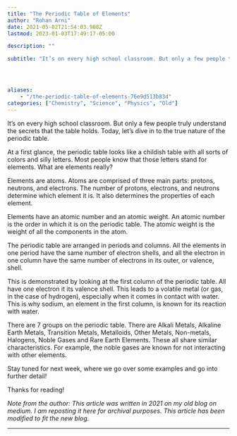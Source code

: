 ```yaml
---
title: "The Periodic Table of Elements"
author: "Rohan Arni"
date: 2021-05-02T21:54:03.988Z
lastmod: 2023-01-03T17:49:17-05:00

description: ""

subtitle: "It’s on every high school classroom. But only a few people truly understand the secrets that the table holds. Today, let’s dive in to the…"




aliases:
    - "/the-periodic-table-of-elements-76e9d513b83d"
categories: ["Chemistry", "Science", "Physics", "Old"]
---
```


It’s on every high school classroom. But only a few people truly understand the secrets that the table holds. Today, let’s dive in to the true nature of the periodic table.

At a first glance, the periodic table looks like a childish table with all sorts of colors and silly letters. Most people know that those letters stand for elements. What are elements really?

Elements are atoms. Atoms are comprised of three main parts: protons, neutrons, and electrons. The number of protons, electrons, and neutrons determine which element it is. It also determines the properties of each element.

Elements have an atomic number and an atomic weight. An atomic number is the order in which it is on the periodic table. The atomic weight is the weight of all the components in the atom.

The periodic table are arranged in periods and columns. All the elements in one period have the same number of electron shells, and all the electron in one column have the same number of electrons in its outer, or valence, shell.

This is demonstrated by looking at the first column of the periodic table. All have one electron it its valence shell. This leads to a volatile metal (or gas, in the case of hydrogen), especially when it comes in contact with water. This is why sodium, an element in the first column, is known for its reaction with water.

There are 7 groups on the periodic table. There are Alkali Metals, Alkaline Earth Metals, Transition Metals, Metalloids, Other Metals, Non-metals, Halogens, Noble Gases and Rare Earth Elements. These all share similar characteristics. For example, the noble gases are known for not interacting with other elements.

Stay tuned for next week, where we go over some examples and go into further detail!

Thanks for reading!

*Note from the author: This article was written in 2021 on my old blog on medium. I am reposting it here for archival purposes. This article has been modified to fit the new blog.*

---
